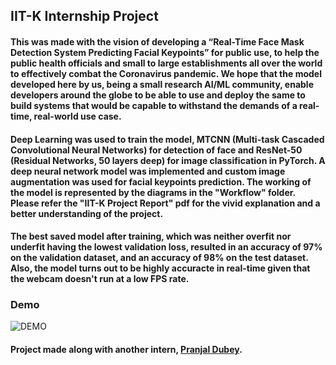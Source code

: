 ## IIT-K Internship Project
#### This was made with the vision of developing a “Real-Time Face Mask Detection System Predicting Facial Keypoints” for public use, to help the public health officials and small to large establishments all over the world to effectively combat the Coronavirus pandemic. We hope that the model developed here by us, being a small research AI/ML community, enable developers around the globe to be able to use and deploy the same to build systems that would be capable to withstand the demands of a real-time, real-world use case.
#### Deep Learning was used to train the model, MTCNN (Multi-task Cascaded Convolutional Neural Networks) for detection of face and ResNet-50 (Residual Networks, 50 layers deep) for image classification in PyTorch. A deep neural network model was implemented and custom image augmentation was used for facial keypoints prediction. The working of the model is represented by the diagrams in the "Workflow" folder. Please refer the "IIT-K Project Report" pdf for the vivid explanation and a better understanding of the project.
#### The best saved model after training, which was neither overfit nor underfit having the lowest validation loss, resulted in an accuracy of 97% on the validation dataset, and an accuracy of 98% on the test dataset. Also, the model turns out to be highly accuracte in real-time given that the webcam doesn't run at a low FPS rate.
### Demo
![DEMO](https://github.com/jeetbanik/Corona-Face-Mask-Keypoints-Detection/blob/master/Model/demo.gif)
#### Project made along with another intern, [Pranjal Dubey](https://www.linkedin.com/in/pranjal-d-6060a2183/).
